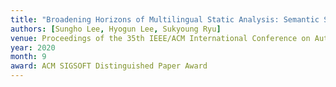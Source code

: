 ```yaml
---
title: "Broadening Horizons of Multilingual Static Analysis: Semantic Summary Extraction from C Code for JNI Program Analysis"
authors: [Sungho Lee, Hyogun Lee, Sukyoung Ryu]
venue: Proceedings of the 35th IEEE/ACM International Conference on Automated Software Engineering (ASE)
year: 2020
month: 9
award: ACM SIGSOFT Distinguished Paper Award
---
```

